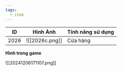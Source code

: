 ```yaml
---
tags:
  - item
---
```


| ID   | Hình Ảnh       | Tính năng sử dụng |
| ---- | -------------- | ----------------- |
| 2026 | ![[2026c.png]] | Cửa hàng          |

**Hình trong game**

![[20241206171107.png]]